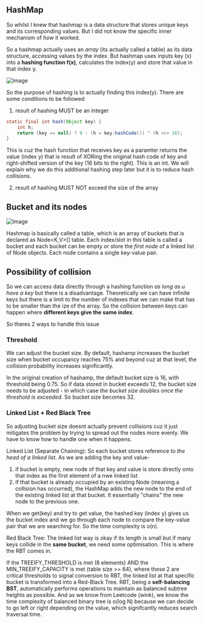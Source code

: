 ## HashMap
So whilst I knew that hashmap is a data structure that stores unique keys and its corresponding values. But I did not know the specific inner
mechanism of *how* it worked.

So a hashmap actually uses an *array* (its actually called a table) as its data structure, accessing values by the index. But hashmap uses inputs key (x) into a 
**hashing function f(x)**, calculates the index(y) and store that value in that index y.

![Image](https://github.com/user-attachments/assets/09b4f0a1-882e-46c5-a393-3bbfd18a4fd5)

So the purpose of hashing is to actually finding this index(y). There are some conditions to be followed
1) result of hashing MUST be an integer

```java
static final int hash(Object key) {
    int h;
    return (key == null) ? 0 : (h = key.hashCode()) ^ (h >>> 16);
}
```

This is cuz the hash function that receives key as a paramter returns the value (index y) that is result of XORing the original hash code of
key and right-shifted version of the key (16 bits to the right). This is an int. We will explain why we do this additional hashing step
later but it is to reduce hash collisions. 

2) result of hashing MUST NOT exceed the size of the array

## Bucket and its nodes
![Image](https://github.com/user-attachments/assets/72141d0f-bc67-441a-9e73-5a9a811d5324)

Hashmap is basically called a table, which is an array of buckets that is declared as Node<K,V>[] table. 
Each index/slot in this table is called a bucket and each bucket can be empty or store the *first node* of a linked list of Node objects. 
Each node contains a single key-value pair. 

## Possibility of collision
So we can access data directly through a hashing function *as long as u have a key* but there is a disadvantage. Theoretically we can have
infinite keys but there is a limit to the number of indexes that we can make that has to be smaller than the ize of the array. So the collision
between keys can happen where **different keys give the same index**.

So theres 2 ways to handle this issue

### Threshold
We can adjust the bucket size. By default, hashamp increases the bucket size when bucket occupancy reaches 75% and beyond cuz at that level,
the collision probability increases significantly.

In the original creation of hashamp, the default bucket size is 16, with threshold being 0.75. So if data stored in bucket exceeds 12, the bucket
size needs to be adjusted - in which case *the bucket size doubles once the threshold is exceeded*. So bucket size becomes 32.

### Linked List + Red Black Tree
So adjusting bucket size doesnt actually prevent collisions cuz it just mitigates the problem by trying to spread out the nodes more evenly. 
We have to know how to handle one when it happens. 

Linked List (Separate Chaining): 
So each bucket stores reference to *the head of a linked list*. As we are adding the key and value-
1) if bucket is empty, new node of that key and value is store directly onto that index as the first element of a nwe linked list
2) if that bucket is already occupied by an existing Node (meaning a collision has occurred), the HashMap adds the new node to the end of the existing linked list at that bucket.
It essentially "chains" the new node to the previous one.

When we get(key) and try to get value, the hashed key (index y) gives us the bucket index and we go through each node to compare the key-value
pair that we are searching for. So the time complexity is o(n).

Red Black Tree:
The linked list way is okay if its length is small but if many keys collide in the **same bucket**, we need some optimisation. This is where
the RBT comes in. 

If the TREEIFY_THRESHOLD is met (8 elements) AND the MIN_TREEIFY_CAPACITY is met (table size >= 64), where these 2 are critical thresholds to
signal conversion to RBT, the linked list at that specific bucket is transformed into a Red-Black Tree. RBT, being a **self-balancing BST**,
automatically performs operations to maintain as balanced subtree heights as possible. And as we know from Leetcode (wink), we know the
time complexity of balanced binary tree is o(log N) because we can decide to go left or right depending on the value, which signifcantly
reduces search traversal time.
  
